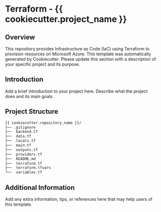 
# Terraform - {{ cookiecutter.project_name }}

## Overview


This repository provides Infrastructure as Code (IaC) using Terraform to provision resources on Microsoft Azure. This template was automatically generated by Cookiecutter.
Please update this section with a description of your specific project and its purpose.

## Introduction

Add a brief introduction to your project here. Describe what the project does and its main goals.


## Project Structure

```sh
{{ cookiecutter.repository_name }}/
├── .gitignore
├──  backend.tf
├──  data.tf
├──  locals.tf
├──  main.tf
├──  outputs.tf
├──  providers.tf
├──  README.md
├──  terraform.tf
├──  terraform.tfvars
└──  variables.tf
```


## Additional Information

Add any extra information, tips, or references here that may help users of this template.